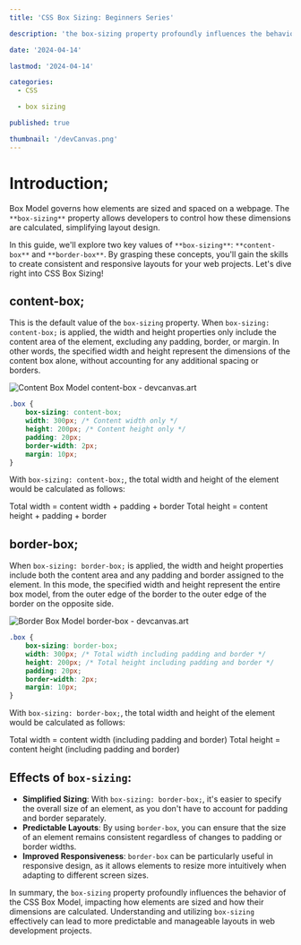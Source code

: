 ```yaml
---
title: 'CSS Box Sizing: Beginners Series'

description: 'the box-sizing property profoundly influences the behavior of the CSS Box Model, impacting how elements are sized and how their dimensions are calculated. Understanding and utilizing box-sizing effectively can lead to more predictable and manageable layouts in web development projects.'

date: '2024-04-14'

lastmod: '2024-04-14'

categories:
  - CSS

  - box sizing

published: true

thumbnail: '/devCanvas.png'
---
```


# Introduction;

Box Model governs how elements are sized and spaced on a webpage. The `**box-sizing**` property allows developers to control how these dimensions are calculated, simplifying layout design.

In this guide, we'll explore two key values of `**box-sizing**`: `**content-box**` and `**border-box**`. By grasping these concepts, you'll gain the skills to create consistent and responsive layouts for your web projects. Let's dive right into CSS Box Sizing!

## content-box;

This is the default value of the `box-sizing` property. When `box-sizing: content-box;` is applied, the width and height properties only include the content area of the element, excluding any padding, border, or margin. In other words, the specified width and height represent the dimensions of the content box alone, without accounting for any additional spacing or borders.

![Content Box Model content-box - devcanvas.art](https://paper-attachments.dropboxusercontent.com/s_D3BD2DAB039892F3E42800E996C475752FB5F6450CB601801DF350472513A370_1712443648448_2.png)

```css
.box {
	box-sizing: content-box;
	width: 300px; /* Content width only */
	height: 200px; /* Content height only */
	padding: 20px;
	border-width: 2px;
	margin: 10px;
}
```

With `box-sizing: content-box;`, the total width and height of the element would be calculated as follows:

Total width = content width + padding + border
Total height = content height + padding + border

## border-box;

When `box-sizing: border-box;` is applied, the width and height properties include both the content area and any padding and border assigned to the element. In this mode, the specified width and height represent the entire box model, from the outer edge of the border to the outer edge of the border on the opposite side.

![Border Box  Model border-box - devcanvas.art](https://paper-attachments.dropboxusercontent.com/s_D3BD2DAB039892F3E42800E996C475752FB5F6450CB601801DF350472513A370_1712443670660_1.png)

```css
.box {
	box-sizing: border-box;
	width: 300px; /* Total width including padding and border */
	height: 200px; /* Total height including padding and border */
	padding: 20px;
	border-width: 2px;
	margin: 10px;
}
```

With `box-sizing: border-box;`, the total width and height of the element would be calculated as follows:

Total width = content width (including padding and border)
Total height = content height (including padding and border)

## Effects of `box-sizing`:

- **Simplified Sizing**: With `box-sizing: border-box;`, it's easier to specify the overall size of an element, as you don't have to account for padding and border separately.
- **Predictable Layouts**: By using `border-box`, you can ensure that the size of an element remains consistent regardless of changes to padding or border widths.
- **Improved Responsiveness**: `border-box` can be particularly useful in responsive design, as it allows elements to resize more intuitively when adapting to different screen sizes.

In summary, the `box-sizing` property profoundly influences the behavior of the CSS Box Model, impacting how elements are sized and how their dimensions are calculated. Understanding and utilizing `box-sizing` effectively can lead to more predictable and manageable layouts in web development projects.
